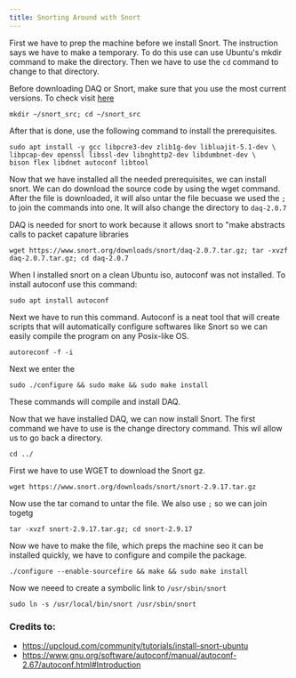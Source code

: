 ```yaml
---
title: Snorting Around with Snort
---
```

First we have to prep the machine before we install Snort. The instruction says we have to make a temporary. To do this use can use Ubuntu's mkdir command to make the directory. Then we have to use the 
`cd` command to change to that directory. 

Before downloading DAQ or Snort, make sure that you use the most current versions. To check visit <a href="https://www.snort.org/downloads">here</a>

```
mkdir ~/snort_src; cd ~/snort_src
```

After that is done, use the following command to install the prerequisites. 
```
sudo apt install -y gcc libpcre3-dev zlib1g-dev libluajit-5.1-dev \
libpcap-dev openssl libssl-dev libnghttp2-dev libdumbnet-dev \
bison flex libdnet autoconf libtool
```

Now that we have installed all the needed prerequisites, we can install snort. We can do download the source code by using the wget command. After the file is downloaded, it will also untar the file becuase we used the `;` to join the commands into one.  It will also change the directory to `daq-2.0.7`


DAQ is needed for snort to work because it allows snort to "make abstracts calls to packet capature libraries
```
wget https://www.snort.org/downloads/snort/daq-2.0.7.tar.gz; tar -xvzf daq-2.0.7.tar.gz; cd daq-2.0.7
```

When I installed snort on a clean Ubuntu iso, autoconf was not installed. To install autoconf use this command:

```
sudo apt install autoconf
```
Next we have to run this command. Autoconf is a neat tool that will create scripts that will automatically configure softwares like Snort so we can easily compile the program on any Posix-like OS. 
```
autoreconf -f -i
```

Next we enter the 
```
sudo ./configure && sudo make && sudo make install
```
These commands will compile and install DAQ. 

Now that we have installed DAQ, we can now install Snort. The first command we have to use is the change directory command. This wil allow us to go back a directory. 

```
cd ../
```

First we have to use WGET to download the Snort gz. 
```
wget https://www.snort.org/downloads/snort/snort-2.9.17.tar.gz
```
Now use the tar comand to  untar the file. We also use `;` so we can join togetg 

```
tar -xvzf snort-2.9.17.tar.gz; cd snort-2.9.17
```
Now we have to make the file, which preps the machine seo it can be installed quickly, we have to configure and compile the package.

```
./configure --enable-sourcefire && make && sudo make install
```
Now we neeed to create a symbolic link to ```/usr/sbin/snort```
```
sudo ln -s /usr/local/bin/snort /usr/sbin/snort
```


### Credits to:

- https://upcloud.com/community/tutorials/install-snort-ubuntu
- https://www.gnu.org/software/autoconf/manual/autoconf-2.67/autoconf.html#Introduction
